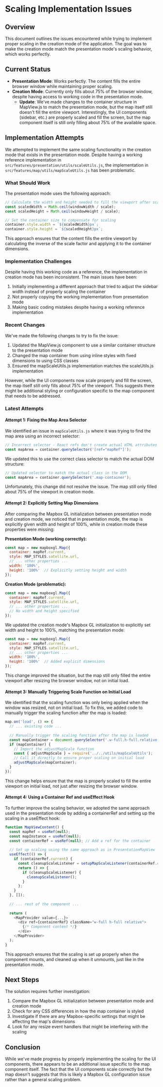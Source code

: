 # Scaling Implementation Issues

## Overview

This document outlines the issues encountered while trying to implement proper scaling in the creation mode of the application. The goal was to make the creation mode match the presentation mode's scaling behavior, which works perfectly.

## Current Status

- **Presentation Mode**: Works perfectly. The content fills the entire browser window while maintaining proper scaling.
- **Creation Mode**: Currently only fills about 75% of the browser window, despite having access to working code in the presentation mode.
  - **Update**: We've made changes to the container structure in MapView.js to match the presentation mode, but the map itself still doesn't fill the entire viewport. Interestingly, the UI components (sidebar, etc.) are properly scaled and fill the screen, but the map component itself is still only filling about 75% of the available space.

## Implementation Attempts

We attempted to implement the same scaling functionality in the creation mode that exists in the presentation mode. Despite having a working reference implementation in `src/features/presentation/utils/scaleUtils.js`, the implementation in `src/features/map/utils/mapScaleUtils.js` has been problematic.

### What Should Work

The presentation mode uses the following approach:

```javascript
// Calculate the width and height needed to fill the viewport after scaling
const scaledWidth = Math.ceil(windowWidth / scale);
const scaledHeight = Math.ceil(windowHeight / scale);

// Set the container size to compensate for scaling
container.style.width = `${scaledWidth}px`;
container.style.height = `${scaledHeight}px`;
```

This approach ensures that the content fills the entire viewport by calculating the inverse of the scale factor and applying it to the container dimensions.

### Implementation Challenges

Despite having this working code as a reference, the implementation in creation mode has been inconsistent. The main issues have been:

1. Initially implementing a different approach that tried to adjust the sidebar width instead of properly scaling the container
2. Not properly copying the working implementation from presentation mode
3. Making basic coding mistakes despite having a working reference implementation

### Recent Changes

We've made the following changes to try to fix the issue:

1. Updated the MapView.js component to use a similar container structure to the presentation mode
2. Changed the map container from using inline styles with fixed dimensions to using CSS classes
3. Ensured the mapScaleUtils.js implementation matches the scaleUtils.js implementation

However, while the UI components now scale properly and fill the screen, the map itself still only fills about 75% of the viewport. This suggests there might be additional styling or configuration specific to the map component that needs to be addressed.

### Latest Attempts

#### Attempt 1: Fixing the Map Area Selector

We identified an issue in `mapScaleUtils.js` where it was trying to find the map area using an incorrect selector:

```javascript
// Incorrect selector - React refs don't create actual HTML attributes called "ref"
const mapArea = container.querySelector('[ref="mapRef"]');
```

We updated this to use the correct class selector to match the actual DOM structure:

```javascript
// Updated selector to match the actual class in the DOM
const mapArea = container.querySelector('.map-container');
```

Unfortunately, this change did not resolve the issue. The map still only filled about 75% of the viewport in creation mode.

#### Attempt 2: Explicitly Setting Map Dimensions

After comparing the Mapbox GL initialization between presentation mode and creation mode, we noticed that in presentation mode, the map is explicitly given width and height of 100%, while in creation mode these properties were missing:

**Presentation Mode (working correctly):**
```javascript
const map = new mapboxgl.Map({
  container: mapRef.current,
  style: MAP_STYLES.satellite.url,
  // ... other properties ...
  width: '100%',
  height: '100%'  // Explicitly setting height and width
});
```

**Creation Mode (problematic):**
```javascript
const map = new mapboxgl.Map({
  container: mapRef.current,
  style: MAP_STYLES.satellite.url,
  // ... other properties ...
  // No width and height specified
});
```

We updated the creation mode's Mapbox GL initialization to explicitly set width and height to 100%, matching the presentation mode:

```javascript
const map = new mapboxgl.Map({
  container: mapRef.current,
  style: MAP_STYLES.satellite.url,
  // ... other properties ...
  width: '100%',
  height: '100%'  // Added explicit dimensions
});
```

This change improved the situation, but the map still only filled the entire viewport after resizing the browser window, not on initial load.

#### Attempt 3: Manually Triggering Scale Function on Initial Load

We identified that the scaling function was only being applied when the window was resized, not on initial load. To fix this, we added code to manually trigger the scaling function after the map is loaded:

```javascript
map.on('load', () => {
  // ... existing code ...
  
  // Manually trigger the scaling function after the map is loaded
  const mapContainer = document.querySelector('.w-full.h-full.relative');
  if (mapContainer) {
    // Import the adjustMapScale function
    const { adjustMapScale } = require('../../utils/mapScaleUtils');
    // Call it directly to ensure proper scaling on initial load
    adjustMapScale(mapContainer);
  }
});
```

This change helps ensure that the map is properly scaled to fill the entire viewport on initial load, not just after resizing the browser window.

#### Attempt 4: Using a Container Ref and useEffect Hook

To further improve the scaling behavior, we adopted the same approach used in the presentation mode by adding a containerRef and setting up the scaling in a useEffect hook:

```javascript
function MapViewContent() {
  const mapRef = useRef(null);
  const mapInstance = useRef(null);
  const containerRef = useRef(null); // Add a ref for the container
  
  // Set up scaling using the same approach as in PresentationMapView
  useEffect(() => {
    if (containerRef.current) {
      const cleanupScaleListener = setupMapScaleListener(containerRef.current);
      return () => {
        if (cleanupScaleListener) {
          cleanupScaleListener();
        }
      };
    }
  }, []);
  
  // ... rest of the component ...
  
  return (
    <MapProvider value={...}>
      <div ref={containerRef} className="w-full h-full relative">
        {/* Component content */}
      </div>
    </MapProvider>
  );
}
```

This approach ensures that the scaling is set up properly when the component mounts, and cleaned up when it unmounts, just like in the presentation mode.

## Next Steps

The solution requires further investigation:

1. Compare the Mapbox GL initialization between presentation mode and creation mode
2. Check for any CSS differences in how the map container is styled
3. Investigate if there are any Mapbox-specific settings that might be affecting the map's dimensions
4. Look for any resize event handlers that might be interfering with the scaling

## Conclusion

While we've made progress by properly implementing the scaling for the UI components, there appears to be an additional issue specific to the map component itself. The fact that the UI components scale correctly but the map doesn't suggests that this is likely a Mapbox GL configuration issue rather than a general scaling problem.
